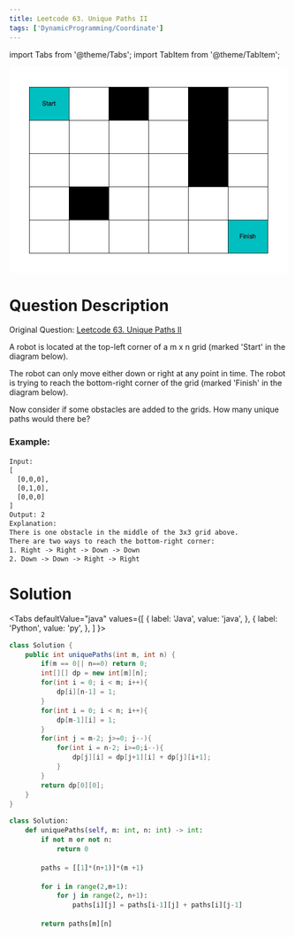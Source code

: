 ```yaml
---
title: Leetcode 63. Unique Paths II
tags: ['DynamicProgramming/Coordinate']
---
```


import Tabs from '@theme/Tabs';
import TabItem from '@theme/TabItem';

![](./UnqiuePathsII.jpg)
# Question Description
Original Question: [Leetcode 63. Unique Paths II](https://leetcode.com/problems/unique-paths-ii/)

A robot is located at the top-left corner of a m x n grid (marked 'Start' in the diagram below).

The robot can only move either down or right at any point in time. The robot is trying to reach the bottom-right corner of the grid (marked 'Finish' in the diagram below).

Now consider if some obstacles are added to the grids. How many unique paths would there be?

### Example:
```aidl
Input:
[
  [0,0,0],
  [0,1,0],
  [0,0,0]
]
Output: 2
Explanation:
There is one obstacle in the middle of the 3x3 grid above.
There are two ways to reach the bottom-right corner:
1. Right -> Right -> Down -> Down
2. Down -> Down -> Right -> Right
```

# Solution

<Tabs
defaultValue="java"
values={[
{ label: 'Java', value: 'java', },
{ label: 'Python', value: 'py', },
]
}>
<TabItem value="java">

```java
class Solution {
    public int uniquePaths(int m, int n) {
        if(m == 0|| n==0) return 0;
        int[][] dp = new int[m][n];
        for(int i = 0; i < m; i++){
            dp[i][n-1] = 1;
        }
        for(int i = 0; i < n; i++){
            dp[m-1][i] = 1;
        }
        for(int j = m-2; j>=0; j--){
            for(int i = n-2; i>=0;i--){
                dp[j][i] = dp[j+1][i] + dp[j][i+1];
            }
        }
        return dp[0][0];
    }
}
```

</TabItem>
<TabItem value="py">

```py
class Solution:
    def uniquePaths(self, m: int, n: int) -> int:
        if not m or not n:
            return 0

        paths = [[1]*(n+1)]*(m +1)

        for i in range(2,m+1):
            for j in range(2, n+1):
                paths[i][j] = paths[i-1][j] + paths[i][j-1]

        return paths[m][n]
```
</TabItem>
</Tabs>